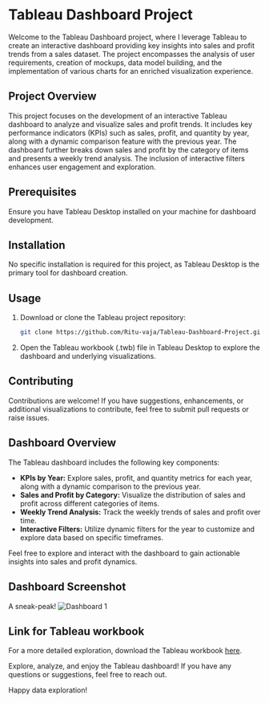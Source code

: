 # Tableau Dashboard Project

Welcome to the Tableau Dashboard project, where I leverage Tableau to create an interactive dashboard providing key insights into sales and profit trends from a sales dataset. The project encompasses the analysis of user requirements, creation of mockups, data model building, and the implementation of various charts for an enriched visualization experience.

## Project Overview

This project focuses on the development of an interactive Tableau dashboard to analyze and visualize sales and profit trends. It includes key performance indicators (KPIs) such as sales, profit, and quantity by year, along with a dynamic comparison feature with the previous year. The dashboard further breaks down sales and profit by the category of items and presents a weekly trend analysis. The inclusion of interactive filters enhances user engagement and exploration.

## Prerequisites

Ensure you have Tableau Desktop installed on your machine for dashboard development.

## Installation

No specific installation is required for this project, as Tableau Desktop is the primary tool for dashboard creation.

## Usage

1. Download or clone the Tableau project repository:

   ```bash
   git clone https://github.com/Ritu-vaja/Tableau-Dashboard-Project.git
   ```

2. Open the Tableau workbook (.twb) file in Tableau Desktop to explore the dashboard and underlying visualizations.

## Contributing

Contributions are welcome! If you have suggestions, enhancements, or additional visualizations to contribute, feel free to submit pull requests or raise issues.

## Dashboard Overview

The Tableau dashboard includes the following key components:

- **KPIs by Year:** Explore sales, profit, and quantity metrics for each year, along with a dynamic comparison to the previous year.
- **Sales and Profit by Category:** Visualize the distribution of sales and profit across different categories of items.
- **Weekly Trend Analysis:** Track the weekly trends of sales and profit over time.
- **Interactive Filters:** Utilize dynamic filters for the year to customize and explore data based on specific timeframes.

Feel free to explore and interact with the dashboard to gain actionable insights into sales and profit dynamics.

## Dashboard Screenshot
A sneak-peak!
![Dashboard 1](https://github.com/Ritu-vaja/Tableau-project/assets/162416273/9e12f778-9d13-4d61-af8a-7a7cec745bf0)



## Link for Tableau workbook
For a more detailed exploration, download the Tableau workbook [here](https://public.tableau.com/app/profile/ritu.vaja/viz/Salesdashboard_17094805249000/Dashboard1).



Explore, analyze, and enjoy the Tableau dashboard! If you have any questions or suggestions, feel free to reach out.

Happy data exploration!
